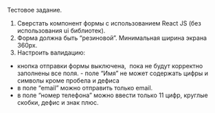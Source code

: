 Тестовое задание.
1. Сверстать компонент формы с использованием React JS (без использования ui библиотек).
2. Форма должна быть “резиновой”. Минимальная ширина экрана 360px.
3. Настроить валидацию:
- кнопка отправки формы выключена,  пока не будут корректно заполнены все поля. - поле “Имя” не может содержать цифры
 и символы кроме пробела и дефиса
- в поле “email” можно отправить только email.
- в поле “номер телефона” можно ввести только 11 цифр, круглые скобки, дефис и знак плюс.
